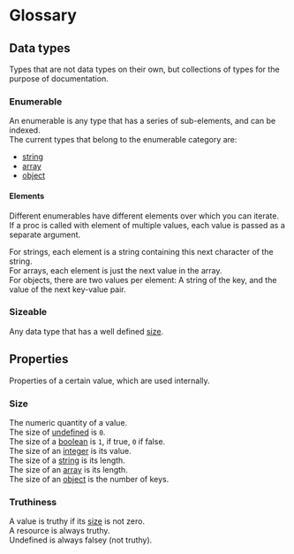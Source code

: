 # Glossary

## Data types
Types that are not data types on their own, but collections of types for the purpose of documentation.

### Enumerable
An enumerable is any type that has a series of sub-elements, and can be indexed.  
The current types that belong to the enumerable category are:  
- [string](data_types.md#string)  
- [array](data_types.md##array)  
- [object](data_types.md##object)  

#### Elements
Different enumerables have different elements over which you can iterate.  
If a proc is called with element of multiple values, each value is passed as a separate argument.  

For strings, each element is a string containing this next character of the string.  
For arrays, each element is just the next value in the array.  
For objects, there are two values per element: A string of the key, and the value of the next key-value pair.  

### Sizeable
Any data type that has a well defined [size](#size).

## Properties
Properties of a certain value, which are used internally.

### Size
The numeric quantity of a value.  
The size of [undefined](data_types.md#undefined) is `0`.  
The size of a [boolean](data_types.md#boolean) is `1`, if true, `0` if false.  
The size of an [integer](data_types.md#integer) is its value.  
The size of a [string](data_types.md#string) is its length.  
The size of an [array](data_types.md#array) is its length.  
The size of an [object](data_types.md#object) is the number of keys.  

### Truthiness
A value is truthy if its [size](#size) is not zero.  
A resource is always truthy.  
Undefined is always falsey (not truthy).  
